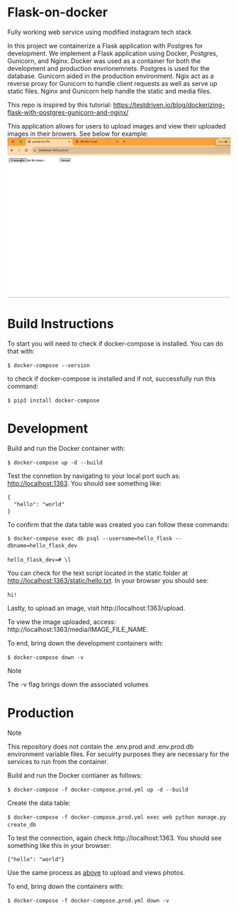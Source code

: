 # Flask-on-docker
Fully working web service using modified instagram tech stack

In this project we containerize a Flask application with Postgres for development. We implement a Flask application using Docker, Postgres, Gunicorn, and Nginx. Docker was used as a container for both the development and production envrionemnets. Postgres is used for the database. Gunicorn aided in the production environment. Ngix act as a reverse proxy for Gunicorn to handle client requests as well as serve up static files. Nginx and Gunicorn help handle the static and media files. 

This repo is inspired by this tutorial: https://testdriven.io/blog/dockerizing-flask-with-postgres-gunicorn-and-nginx/

This application allows for users to upload images and view their uploaded images in their browers. See below for example:
![](https://github.com/rachelHoman/flask-on-docker/blob/main/hw3-screen-recording.gif)


# Build Instructions
To start you will need to check if docker-compose is installed. You can do that with:

`$ docker-compose --version`

to check if docker-compose is installed and if not, successfully run this command:

`$ pip3 install docker-compose`

# Development
Build and run the Docker container with:

`$ docker-compose up -d --build`

Test the connetion by navigating to your local port such as: [http://localhost:1363](http://localhost:1363). You should see something like:

```
{
  "hello": "world"
}
```
To confirm that the data table was created you can follow these commands:

```
$ docker-compose exec db psql --username=hello_flask --dbname=hello_flask_dev

hello_flask_dev=# \l
```

You can check for the text script located in the static folder at [http://localhost:1363/static/hello.txt](http://localhost:1363/static/hello.txt). In your browser you should see:

`hi!`

Lastly, to upload an image, visit http://localhost:1363/upload.

To view the image uploaded, access: http://localhost:1363/media/IMAGE_FILE_NAME.

To end, bring down the development containers with:

`$ docker-compose down -v`

>[!NOTE]
>The -v flag brings down the associated volumes


# Production
>[!NOTE]
>This repository does not contain the .env.prod and .env.prod.db environment variable files. For secuirty purposes they are necessary for the services to run from the container.

Build and run the Docker contianer as follows:

`$ docker-compose -f docker-compose.prod.yml up -d --build`

Create the data table:

`$ docker-compose -f docker-compose.prod.yml exec web python manage.py create_db`

To test the connection, again check http://localhost:1363. You should see something like this in your browser:

```
{"hello": "world"}
```
Use the same process as [above](https://github.com/rachelHoman/flask-on-docker/blob/main/README.md#:~:text=hi!-,Lastly,-%2C%20to%20upload%20an) to upload and views photos.


To end, bring down the containers with:

`$ docker-compose -f docker-compose.prod.yml down -v`

